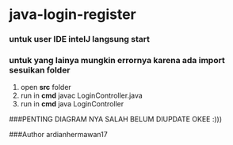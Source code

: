 # java-login-register

### untuk user IDE intelJ langsung start
### untuk yang lainya mungkin errornya karena ada **import** sesuikan folder

1. open **src** folder 
2. run in **cmd** javac LoginController.java
3. run in **cmd** java LoginController

###PENTING DIAGRAM NYA SALAH BELUM DIUPDATE OKEE :)))

###Author  ardianhermawan17
